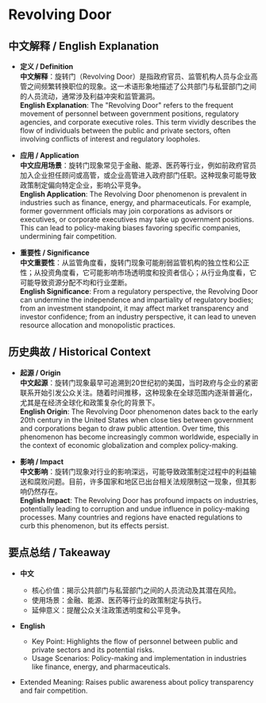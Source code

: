 # Revolving Door

## 中文解释 / English Explanation

* **定义 / Definition**  
  **中文解释**：旋转门（Revolving Door）是指政府官员、监管机构人员与企业高管之间频繁转换职位的现象。这一术语形象地描述了公共部门与私营部门之间的人员流动，通常涉及利益冲突和监管漏洞。  
  **English Explanation**: The "Revolving Door" refers to the frequent movement of personnel between government positions, regulatory agencies, and corporate executive roles. This term vividly describes the flow of individuals between the public and private sectors, often involving conflicts of interest and regulatory loopholes.

* **应用 / Application**  
  **中文应用场景**：旋转门现象常见于金融、能源、医药等行业，例如前政府官员加入企业担任顾问或高管，或企业高管进入政府部门任职。这种现象可能导致政策制定偏向特定企业，影响公平竞争。  
  **English Application**: The Revolving Door phenomenon is prevalent in industries such as finance, energy, and pharmaceuticals. For example, former government officials may join corporations as advisors or executives, or corporate executives may take up government positions. This can lead to policy-making biases favoring specific companies, undermining fair competition.

* **重要性 / Significance**  
  **中文重要性**：从监管角度看，旋转门现象可能削弱监管机构的独立性和公正性；从投资角度看，它可能影响市场透明度和投资者信心；从行业角度看，它可能导致资源分配不均和行业垄断。  
  **English Significance**: From a regulatory perspective, the Revolving Door can undermine the independence and impartiality of regulatory bodies; from an investment standpoint, it may affect market transparency and investor confidence; from an industry perspective, it can lead to uneven resource allocation and monopolistic practices.

## 历史典故 / Historical Context

* **起源 / Origin**  
  **中文起源**：旋转门现象最早可追溯到20世纪初的美国，当时政府与企业的紧密联系开始引发公众关注。随着时间推移，这种现象在全球范围内逐渐普遍化，尤其是在经济全球化和政策复杂化的背景下。  
  **English Origin**: The Revolving Door phenomenon dates back to the early 20th century in the United States when close ties between government and corporations began to draw public attention. Over time, this phenomenon has become increasingly common worldwide, especially in the context of economic globalization and complex policy-making.

* **影响 / Impact**  
  **中文影响**：旋转门现象对行业的影响深远，可能导致政策制定过程中的利益输送和腐败问题。目前，许多国家和地区已出台相关法规限制这一现象，但其影响仍然存在。  
  **English Impact**: The Revolving Door has profound impacts on industries, potentially leading to corruption and undue influence in policy-making processes. Many countries and regions have enacted regulations to curb this phenomenon, but its effects persist.

## 要点总结 / Takeaway

* **中文**  
  - 核心价值：揭示公共部门与私营部门之间的人员流动及其潜在风险。
  - 使用场景：金融、能源、医药等行业的政策制定与执行。
  - 延伸意义：提醒公众关注政策透明度和公平竞争。

* **English**  
  - Key Point: Highlights the flow of personnel between public and private sectors and its potential risks.
  - Usage Scenarios: Policy-making and implementation in industries like finance, energy, and pharmaceuticals.
- Extended Meaning: Raises public awareness about policy transparency and fair competition.